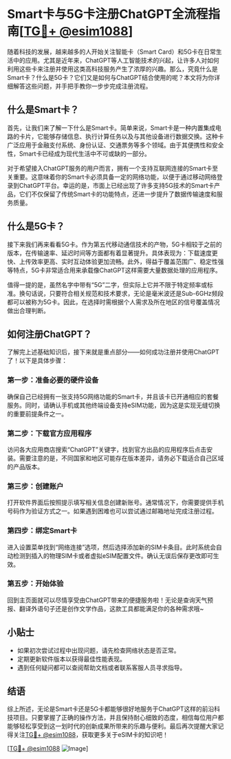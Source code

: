 # Smart卡与5G卡注册ChatGPT全流程指南[[TG💪+ @esim1088](https://t.me/s/esim1088)]

随着科技的发展，越来越多的人开始关注智能卡（Smart Card）和5G卡在日常生活中的应用。尤其是近年来，ChatGPT等人工智能技术的兴起，让许多人对如何利用这些卡来注册并使用这类高科技服务产生了浓厚的兴趣。那么，究竟什么是Smart卡？什么是5G卡？它们又是如何与ChatGPT结合使用的呢？本文将为你详细解答这些问题，并手把手教你一步步完成注册流程。

## 什么是Smart卡？

首先，让我们来了解一下什么是Smart卡。简单来说，Smart卡是一种内置集成电路的卡片，它能够存储信息、执行计算任务以及与其他设备进行数据交换。这种卡广泛应用于金融支付系统、身份认证、交通票务等多个领域。由于其便携性和安全性，Smart卡已经成为现代生活中不可或缺的一部分。

对于希望接入ChatGPT服务的用户而言，拥有一个支持互联网连接的Smart卡至关重要。这意味着你的Smart卡必须具备一定的网络功能，以便于通过移动网络登录到ChatGPT平台。幸运的是，市面上已经出现了许多支持5G技术的Smart卡产品，它们不仅保留了传统Smart卡的功能特点，还进一步提升了数据传输速度和服务质量。

## 什么是5G卡？

接下来我们再来看看5G卡。作为第五代移动通信技术的产物，5G卡相较于之前的版本，在传输速率、延迟时间等方面都有着显著提升。具体表现为：下载速度更快、上传效率更高、实时互动体验更加流畅。此外，得益于覆盖范围广、稳定性强等特点，5G卡非常适合用来承载像ChatGPT这样需要大量数据处理的应用程序。

值得一提的是，虽然名字中带有“5G”二字，但实际上它并不限于特定频率或标准。换句话说，只要符合相关规范和技术要求，无论是毫米波还是Sub-6GHz频段都可以被称为5G卡。因此，在选择时需根据个人需求及所在地区的信号覆盖情况做出合理判断。

## 如何注册ChatGPT？

了解完上述基础知识后，接下来就是重点部分——如何成功注册并使用ChatGPT了！以下是具体步骤：

### 第一步：准备必要的硬件设备
确保自己已经拥有一张支持5G网络功能的Smart卡，并且该卡已开通相应的套餐服务。同时，请确认手机或其他终端设备支持eSIM功能，因为这是实现无缝切换的重要前提条件之一。

### 第二步：下载官方应用程序
访问各大应用商店搜索“ChatGPT”关键字，找到官方出品的应用程序后点击安装。需要注意的是，不同国家和地区可能存在版本差异，请务必下载适合自己区域的产品版本。

### 第三步：创建账户
打开软件界面后按照提示填写相关信息创建新账号。通常情况下，你需要提供手机号码作为验证方式之一。如果遇到困难也可以尝试通过邮箱地址完成注册过程。

### 第四步：绑定Smart卡
进入设置菜单找到“网络连接”选项，然后选择添加新的SIM卡条目。此时系统会自动检测到插入的物理SIM卡或者虚拟eSIM配置文件。确认无误后保存更改即可生效。

### 第五步：开始体验
回到主页面就可以尽情享受由ChatGPT带来的便捷服务啦！无论是查询天气预报、翻译外语句子还是创作文学作品，这款工具都能满足你的各种需求哦~

## 小贴士

- 如果初次尝试过程中出现问题，请先检查网络状态是否正常。
- 定期更新软件版本以获得最佳性能表现。
- 遇到任何疑问都可以查阅帮助文档或者联系客服人员寻求指导。

## 结语

综上所述，无论是Smart卡还是5G卡都能够很好地服务于ChatGPT这样的前沿科技项目。只要掌握了正确的操作方法，并且保持耐心细致的态度，相信每位用户都能够轻松享受到这一划时代的创新成果所带来的乐趣与便利。最后再次提醒大家记得关注[TG💪+ @esim1088](https://t.me/s/esim1088)，获取更多关于eSIM卡的知识吧！

[[TG💪+ @esim1088](https://t.me/s/esim1088) ![Image](https://i.postimg.cc/4NQfJmqS/Snipaste-2025-05-13-00-14-12.png)]